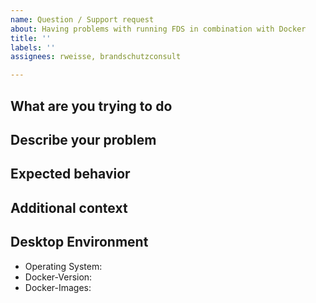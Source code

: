 ```yaml
---
name: Question / Support request
about: Having problems with running FDS in combination with Docker
title: ''
labels: ''
assignees: rweisse, brandschutzconsult

---
```


<!-- 
------------------------------------------------------------------------
Please do not create issues about basic FDS or Docker functionalities.
Please have a look at corresponding manuals and documentation first.
------------------------------------------------------------------------
* FDS manuals: https://pages.nist.gov/fds-smv/manuals.html
* Docker documentation: https://docs.docker.com/engine/reference/run/
-->

## What are you trying to do
<!-- A clear and concise description of what you are trying to do. -->

## Describe your problem
<!-- Console output, error messages, ... -->

## Expected behavior
<!-- A clear and concise description of what you expected to happen. -->

## Additional context
<!-- Add any other context about the problem here. -->

## Desktop Environment
- Operating System: <!-- e.g. Windows 10 Pro (v. 1803 / 1809 / 1903 / 1909 / ... ) / Linux (Distribution + Version) / Mac OS Mojave -->
- Docker-Version: <!-- run `docker -v` and paste it here -->
- Docker-Images: <!-- run `docker images openbcl/fds` and paste it here -->
